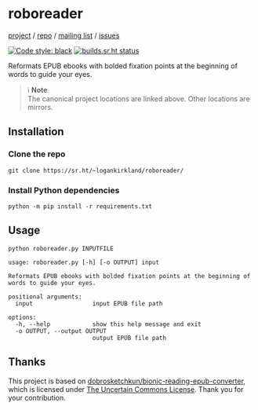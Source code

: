 roboreader
==========

[project](https://sr.ht/~logankirkland/roboreader/) / 
[repo](https://git.sr.ht/~logankirkland/roboreader) / 
[mailing list](https://lists.sr.ht/~logankirkland/roboreader) /
[issues](https://todo.sr.ht/~logankirkland/roboreader)

[![Code style: black](https://img.shields.io/badge/code%20style-black-000000.svg)](https://github.com/psf/black)
[![builds.sr.ht status](https://builds.sr.ht/~logankirkland/roboreader.svg)](https://builds.sr.ht/~logankirkland/roboreader?)

Reformats EPUB ebooks with bolded fixation points at the beginning 
of words to guide your eyes.

> ℹ️ **Note**  
> The canonical project locations are linked above. Other locations are mirrors.

Installation
------------

### Clone the repo

```shell
git clone https://sr.ht/~logankirkland/roboreader/
```

### Install Python dependencies

```shell
python -m pip install -r requirements.txt
```

Usage
-----

```shell
python roboreader.py INPUTFILE
```

```
usage: roboreader.py [-h] [-o OUTPUT] input

Reformats EPUB ebooks with bolded fixation points at the beginning of 
words to guide your eyes.

positional arguments:
  input                 input EPUB file path

options:
  -h, --help            show this help message and exit
  -o OUTPUT, --output OUTPUT
                        output EPUB file path
```

Thanks
------

This project is based on 
[dobrosketchkun/bionic-reading-epub-converter](https://github.com/dobrosketchkun/bionic-reading-epub-converter), 
which is licensed under 
[The Uncertain Commons License](https://github.com/dobrosketchkun/bionic-reading-epub-converter/blob/main/LICENSE).
Thank you for your contribution.

